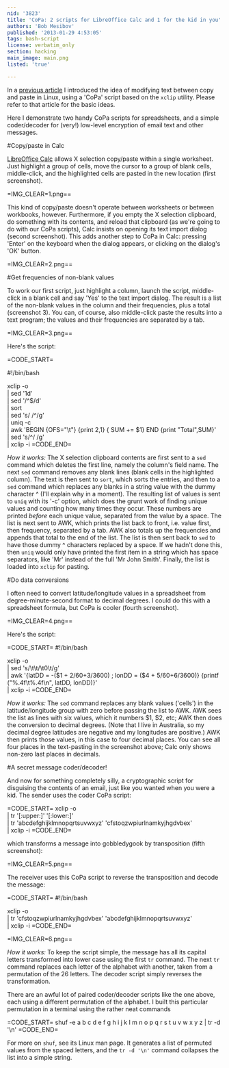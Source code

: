 ```yaml
---
nid: '3823'
title: 'CoPa: 2 scripts for LibreOffice Calc and 1 for the kid in you'
authors: 'Bob Mesibov'
published: '2013-01-29 4:53:05'
tags: bash-script
license: verbatim_only
section: hacking
main_image: main.png
listed: 'true'

---
```

In a [previous article](http://fsmsh.com/3814) I introduced the idea of modifying text between copy and paste in Linux, using a 'CoPa' script based on the `xclip` utility. Please refer to that article for the basic ideas.

Here I demonstrate two handy CoPa scripts for spreadsheets, and a simple coder/decoder for (very!) low-level encryption of email text and other messages.
<!--break-->

#Copy/paste in Calc

[LibreOffice Calc](http://www.libreoffice.org/features/calc/) allows X selection copy/paste within a single worksheet. Just highlight a group of cells, move the cursor to a group of blank cells, middle-click, and the highlighted cells are pasted in the new location (first screenshot).

=IMG_CLEAR=1.png==

This kind of copy/paste doesn't operate between worksheets or between workbooks, however. Furthermore, if you empty the X selection clipboard, do something with its contents, and reload that clipboard (as we're going to do with our CoPa scripts), Calc insists on opening its text import dialog (second screenshot). This adds another step to CoPa in Calc: pressing 'Enter' on the keyboard when the dialog appears, or clicking on the dialog's 'OK' button.

 =IMG_CLEAR=2.png==

#Get frequencies of non-blank values

To work our first script, just highlight a column, launch the script, middle-click in a blank cell and say 'Yes' to the text import dialog. The result is a list of the non-blank values in the column and their frequencies, plus a total (screenshot 3). You can, of course, also middle-click paste the results into a text program; the values and their frequencies are separated by a tab.

=IMG_CLEAR=3.png==

Here's the script:

=CODE_START=

#!/bin/bash

xclip -o \
| sed '1d' \
| sed '/^$/d' \
| sort \
| sed 's/ /\^/g' \
| uniq -c \
| awk 'BEGIN {OFS="\t"} {print $2,$1} { SUM += $1} END {print "Total",SUM}' \
| sed 's/\^/ /g' \
| xclip -i
=CODE_END=

_How it works:_ The X selection clipboard contents are first sent to a `sed` command which deletes the first line, namely the column's field name. The next `sed` command removes any blank lines (blank cells in the highlighted column). The text is then sent to `sort`, which sorts the entries, and then to a `sed` command which replaces any blanks in a string value with the dummy character ^ (I'll explain why in a moment). The resulting list of values is sent to `uniq` with its '-c' option, which does the grunt work of finding unique values and counting how many times they occur. These numbers are printed _before_ each unique value, separated from the value by a space. The list is next sent to AWK, which prints the list back to front, i.e. value first, then frequency, separated by a tab. AWK also totals up the frequencies and appends that total to the end of the list. The list is then sent back to `sed` to have those dummy ^ characters replaced by a space. If we hadn't done this, then `uniq` would only have printed the first item in a string which has space separators, like 'Mr' instead of the full 'Mr John Smith'. Finally, the list is loaded into `xclip` for pasting.

#Do data conversions

I often need to convert latitude/longitude values in a spreadsheet from degree-minute-second format to decimal degrees. I could do this with a spreadsheet formula, but CoPa is cooler (fourth screenshot).

=IMG_CLEAR=4.png==

Here's the script:

=CODE_START=
#!/bin/bash

xclip -o \
| sed 's/\t\t/\t0\t/g' \
| awk '{latDD = -($1 + $2/60 +$3/3600) ; lonDD = ($4 + $5/60 +$6/3600)} {printf ("%.4f\t%.4f\n", latDD, lonDD)}' \
| xclip -i
=CODE_END=

_How it works:_  The `sed` command replaces any blank values ('cells') in the latitude/longitude group with zero before passing the list to AWK. AWK sees the list as lines with six values, which it numbers $1, $2, etc; AWK then does the conversion to decimal degrees. (Note that I live in Australia, so my decimal degree latitudes are negative and my longitudes are positive.) AWK then prints those values, in this case to four decimal places. You can see all four places in the text-pasting in the screenshot above; Calc only shows non-zero last places in decimals.

#A secret message coder/decoder!

And now for something completely silly, a cryptographic script for disguising the contents of an email, just like you wanted when you were a kid. The sender uses the coder CoPa script:

=CODE_START=
xclip -o \
| tr '[:upper:]' '[:lower:]' \
| tr 'abcdefghijklmnopqrtsuvwxyz' 'cfstoqzwpiurlnamkyjhgdvbex' \
| xclip -i
=CODE_END=

which transforms a message into gobbledygook by transposition (fifth screenshot):

=IMG_CLEAR=5.png==

The receiver uses this CoPa script to reverse the transposition and decode the message:

=CODE_START=
#!/bin/bash

xclip -o \
| tr 'cfstoqzwpiurlnamkyjhgdvbex' 'abcdefghijklmnopqrtsuvwxyz' \
| xclip -i
=CODE_END=

=IMG_CLEAR=6.png==

_How it works:_  To keep the script simple, the message has all its capital letters transformed into lower case using the first `tr` command. The next `tr` command replaces each letter of the alphabet with another, taken from a permutation of the 26 letters. The decoder script simply reverses the transformation.

There are an awful lot of paired coder/decoder scripts like the one above, each using a different permutation of the alphabet. I built this particular permutation in a terminal using the rather neat commands

=CODE_START=
shuf -e a b c d e f g h i j k l m n o p q r s t u v w x y z | tr -d '\n'
=CODE_END=

For more on `shuf`, see its Linux man page. It generates a list of permuted values from the spaced letters, and the `tr -d '\n'` command collapses the list into a simple string.